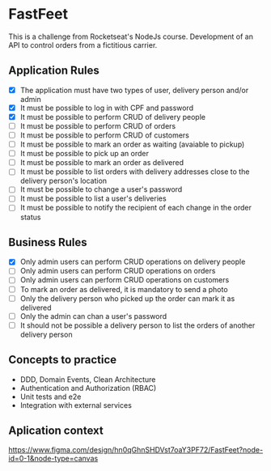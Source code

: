 # FastFeet

This is a challenge from Rocketseat's NodeJs course. Development of an API to control orders from a fictitious carrier.

## Application Rules

- [x] The application must have two types of user, delivery person and/or admin
- [x] It must be possible to log in with CPF and password
- [x] It must be possible to perform CRUD of delivery people
- [ ] It must be possible to perform CRUD of orders
- [ ] It must be possible to perform CRUD of customers
- [ ] It must be possible to mark an order as waiting (avaiable to pickup)
- [ ] It must be possible to pick up an order
- [ ] It must be possible to mark an order as delivered
- [ ] It must be possible to list orders with delivery addresses close to the delivery person's location
- [ ] It must be possible to change a user's password
- [ ] It must be possible to list a user's deliveries
- [ ] It must be possible to notify the recipient of each change in the order status

## Business Rules

- [x] Only admin users can perform CRUD operations on delivery people
- [ ] Only admin users can perform CRUD operations on orders
- [ ] Only admin users can perform CRUD operations on customers
- [ ] To mark an order as delivered, it is mandatory to send a photo
- [ ] Only the delivery person who picked up the order can mark it as delivered
- [ ] Only the admin can chan a user's password
- [ ] It should not be possible a delivery person to list the orders of another delivery person

## Concepts to practice

- DDD, Domain Events, Clean Architecture
- Authentication and Authorization (RBAC)
- Unit tests and e2e
- Integration with external services

## Aplication context

https://www.figma.com/design/hn0qGhnSHDVst7oaY3PF72/FastFeet?node-id=0-1&node-type=canvas